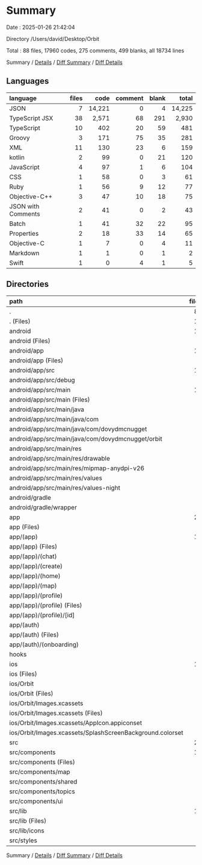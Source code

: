 # Summary

Date : 2025-01-26 21:42:04

Directory /Users/david/Desktop/Orbit

Total : 88 files,  17960 codes, 275 comments, 499 blanks, all 18734 lines

Summary / [Details](details.md) / [Diff Summary](diff.md) / [Diff Details](diff-details.md)

## Languages
| language | files | code | comment | blank | total |
| :--- | ---: | ---: | ---: | ---: | ---: |
| JSON | 7 | 14,221 | 0 | 4 | 14,225 |
| TypeScript JSX | 38 | 2,571 | 68 | 291 | 2,930 |
| TypeScript | 10 | 402 | 20 | 59 | 481 |
| Groovy | 3 | 171 | 75 | 35 | 281 |
| XML | 11 | 130 | 23 | 6 | 159 |
| kotlin | 2 | 99 | 0 | 21 | 120 |
| JavaScript | 4 | 97 | 1 | 6 | 104 |
| CSS | 1 | 58 | 0 | 3 | 61 |
| Ruby | 1 | 56 | 9 | 12 | 77 |
| Objective-C++ | 3 | 47 | 10 | 18 | 75 |
| JSON with Comments | 2 | 41 | 0 | 2 | 43 |
| Batch | 1 | 41 | 32 | 22 | 95 |
| Properties | 2 | 18 | 33 | 14 | 65 |
| Objective-C | 1 | 7 | 0 | 4 | 11 |
| Markdown | 1 | 1 | 0 | 1 | 2 |
| Swift | 1 | 0 | 4 | 1 | 5 |

## Directories
| path | files | code | comment | blank | total |
| :--- | ---: | ---: | ---: | ---: | ---: |
| . | 88 | 17,960 | 275 | 499 | 18,734 |
| . (Files) | 12 | 14,343 | 2 | 12 | 14,357 |
| android | 18 | 425 | 163 | 98 | 686 |
| android (Files) | 4 | 130 | 70 | 48 | 248 |
| android/app | 13 | 288 | 93 | 49 | 430 |
| android/app (Files) | 1 | 93 | 70 | 22 | 185 |
| android/app/src | 12 | 195 | 23 | 27 | 245 |
| android/app/src/debug | 1 | 5 | 0 | 3 | 8 |
| android/app/src/main | 11 | 190 | 23 | 24 | 237 |
| android/app/src/main (Files) | 1 | 36 | 0 | 0 | 36 |
| android/app/src/main/java | 2 | 99 | 0 | 21 | 120 |
| android/app/src/main/java/com | 2 | 99 | 0 | 21 | 120 |
| android/app/src/main/java/com/dovydmcnugget | 2 | 99 | 0 | 21 | 120 |
| android/app/src/main/java/com/dovydmcnugget/orbit | 2 | 99 | 0 | 21 | 120 |
| android/app/src/main/res | 8 | 55 | 23 | 3 | 81 |
| android/app/src/main/res/drawable | 2 | 18 | 23 | 3 | 44 |
| android/app/src/main/res/mipmap-anydpi-v26 | 2 | 10 | 0 | 0 | 10 |
| android/app/src/main/res/values | 3 | 26 | 0 | 0 | 26 |
| android/app/src/main/res/values-night | 1 | 1 | 0 | 0 | 1 |
| android/gradle | 1 | 7 | 0 | 1 | 8 |
| android/gradle/wrapper | 1 | 7 | 0 | 1 | 8 |
| app | 22 | 1,912 | 56 | 196 | 2,164 |
| app (Files) | 2 | 305 | 7 | 29 | 341 |
| app/(app) | 14 | 950 | 22 | 104 | 1,076 |
| app/(app) (Files) | 2 | 207 | 7 | 23 | 237 |
| app/(app)/(chat) | 3 | 102 | 0 | 16 | 118 |
| app/(app)/(create) | 2 | 23 | 0 | 4 | 27 |
| app/(app)/(home) | 2 | 23 | 0 | 4 | 27 |
| app/(app)/(map) | 2 | 181 | 5 | 20 | 206 |
| app/(app)/(profile) | 3 | 414 | 10 | 37 | 461 |
| app/(app)/(profile) (Files) | 2 | 192 | 7 | 16 | 215 |
| app/(app)/(profile)/[id] | 1 | 222 | 3 | 21 | 246 |
| app/(auth) | 6 | 657 | 27 | 63 | 747 |
| app/(auth) (Files) | 4 | 581 | 27 | 49 | 657 |
| app/(auth)/(onboarding) | 2 | 76 | 0 | 14 | 90 |
| hooks | 2 | 277 | 13 | 41 | 331 |
| ios | 11 | 189 | 23 | 37 | 249 |
| ios (Files) | 2 | 61 | 9 | 13 | 83 |
| ios/Orbit | 9 | 128 | 14 | 24 | 166 |
| ios/Orbit (Files) | 6 | 88 | 14 | 23 | 125 |
| ios/Orbit/Images.xcassets | 3 | 40 | 0 | 1 | 41 |
| ios/Orbit/Images.xcassets (Files) | 1 | 6 | 0 | 1 | 7 |
| ios/Orbit/Images.xcassets/AppIcon.appiconset | 1 | 14 | 0 | 0 | 14 |
| ios/Orbit/Images.xcassets/SplashScreenBackground.colorset | 1 | 20 | 0 | 0 | 20 |
| src | 23 | 814 | 18 | 115 | 947 |
| src/components | 11 | 535 | 7 | 69 | 611 |
| src/components (Files) | 1 | 49 | 1 | 9 | 59 |
| src/components/map | 1 | 111 | 4 | 10 | 125 |
| src/components/shared | 1 | 46 | 2 | 7 | 55 |
| src/components/topics | 1 | 69 | 0 | 10 | 79 |
| src/components/ui | 7 | 260 | 0 | 33 | 293 |
| src/lib | 11 | 221 | 11 | 43 | 275 |
| src/lib (Files) | 8 | 200 | 11 | 39 | 250 |
| src/lib/icons | 3 | 21 | 0 | 4 | 25 |
| src/styles | 1 | 58 | 0 | 3 | 61 |

Summary / [Details](details.md) / [Diff Summary](diff.md) / [Diff Details](diff-details.md)